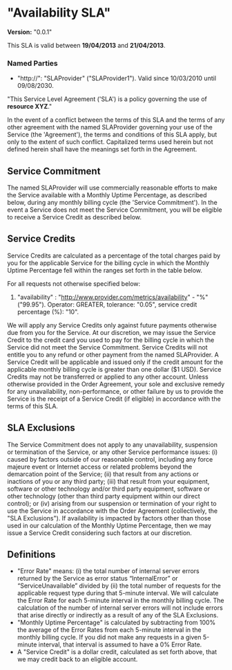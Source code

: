 # "Availability SLA"

**Version:** "0.0.1"

This SLA is valid between **19/04/2013** and **21/04/2013**.

### Named Parties
- "http://": "SLAProvider" ("SLAProvider1"). Valid since 10/03/2010 until 09/08/2030.

"This Service Level Agreement ('SLA') is a policy governing the use of **resource XYZ**." 

In the event of a conflict between the terms of this SLA and the terms of any other agreement with the named SLAProvider governing your use of the Service (the 'Agreement'), the terms and conditions of this SLA apply, but only to the extent of such conflict. Capitalized terms used herein but not defined herein shall have the meanings set forth in the Agreement.

## Service Commitment
The named SLAProvider will use commercially reasonable efforts to make the Service available with a Monthly Uptime Percentage, as described below, during any monthly billing cycle (the 'Service Commitment'). In the event a Service does not meet the Service Commitment, you will be eligible to receive a Service Credit as described below.

## Service Credits
Service Credits are calculated as a percentage of the total charges paid by you for the applicable Service for the billing cycle in which the Monthly Uptime Percentage fell within the ranges set forth in the table below.

For all requests not otherwise specified below:

1. "availability" : "http://www.provider.com/metrics/availability" - "%" ("99.95"). Operator: GREATER, tolerance: "0.05", service credit percentage (%): "10".

We will apply any Service Credits only against future payments otherwise due from you for the Service. At our discretion, we may issue the Service Credit 
to the credit card you used to pay for the billing cycle in which the Service did not meet the Service Commitment. Service Credits will not entitle you 
to any refund or other payment from the named SLAProvider. A Service Credit will be applicable and issued only if the credit amount for the applicable monthly billing cycle is greater than one dollar 
($1 USD). Service Credits may not be transferred or applied to any other account. Unless otherwise provided in the Order Agreement, your sole and 
exclusive remedy for any unavailability, non-performance, or other failure by us to provide the Service is the receipt of a Service Credit (if eligible) 
in accordance with the terms of this SLA.

## SLA Exclusions
The Service Commitment does not apply to any unavailability, suspension or termination of the Service, or any other Service performance issues: 
(i) caused by factors outside of our reasonable control, including any force majeure event or Internet access or related problems beyond the 
demarcation point of the Service; (ii) that result from any actions or inactions of you or any third party; (iii) that result from your equipment, 
software or other technology and/or third party equipment, software or other technology (other than third party equipment within our direct control); 
or (iv) arising from our suspension or termination of your right to use the Service in accordance with the Order Agreement (collectively, 
the "SLA Exclusions"). If availability is impacted by factors other than those used in our calculation of the Monthly Uptime Percentage, 
then we may issue a Service Credit considering such factors at our discretion.

## Definitions
- "Error Rate" means: (i) the total number of internal server errors returned by the Service as error status “InternalError” or 
“ServiceUnavailable” divided by (ii) the total number of requests for the applicable request type during that 5-minute interval.
 We will calculate the Error Rate for each 5-minute interval in the monthly billing cycle. The calculation of the number of internal 
 server errors will not include errors that arise directly or indirectly as a result of any of the SLA Exclusions.
- "Monthly Uptime Percentage" is calculated by subtracting from 100% the average of the Error Rates from each 5-minute 
interval in the monthly billing cycle. If you did not make any requests in a given 5-minute interval, that interval is 
assumed to have a 0% Error Rate.
- A "Service Credit" is a dollar credit, calculated as set forth above, that we may credit back to an eligible account.
